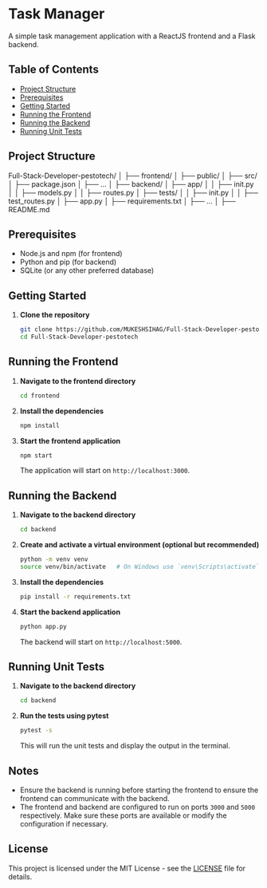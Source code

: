 # Task Manager

A simple task management application with a ReactJS frontend and a Flask backend.

## Table of Contents

- [Project Structure](#project-structure)
- [Prerequisites](#prerequisites)
- [Getting Started](#getting-started)
- [Running the Frontend](#running-the-frontend)
- [Running the Backend](#running-the-backend)
- [Running Unit Tests](#running-unit-tests)

## Project Structure

Full-Stack-Developer-pestotech/
│
├── frontend/
│ ├── public/
│ ├── src/
│ ├── package.json
│ ├── ...
│
├── backend/
│ ├── app/
│ │ ├── init.py
│ │ ├── models.py
│ │ ├── routes.py
│ ├── tests/
│ │ ├── init.py
│ │ ├── test_routes.py
│ ├── app.py
│ ├── requirements.txt
│ ├── ...
│
├── README.md


## Prerequisites

- Node.js and npm (for frontend)
- Python and pip (for backend)
- SQLite (or any other preferred database)

## Getting Started

1. **Clone the repository**

    ```sh
    git clone https://github.com/MUKESHSIHAG/Full-Stack-Developer-pestotech.git
    cd Full-Stack-Developer-pestotech
    ```

## Running the Frontend

1. **Navigate to the frontend directory**

    ```sh
    cd frontend
    ```

2. **Install the dependencies**

    ```sh
    npm install
    ```

3. **Start the frontend application**

    ```sh
    npm start
    ```

    The application will start on `http://localhost:3000`.

## Running the Backend

1. **Navigate to the backend directory**

    ```sh
    cd backend
    ```

2. **Create and activate a virtual environment (optional but recommended)**

    ```sh
    python -m venv venv
    source venv/bin/activate   # On Windows use `venv\Scripts\activate`
    ```

3. **Install the dependencies**

    ```sh
    pip install -r requirements.txt
    ```

4. **Start the backend application**

    ```sh
    python app.py
    ```

    The backend will start on `http://localhost:5000`.

## Running Unit Tests

1. **Navigate to the backend directory**

    ```sh
    cd backend
    ```

2. **Run the tests using pytest**

    ```sh
    pytest -s
    ```

    This will run the unit tests and display the output in the terminal.

## Notes

- Ensure the backend is running before starting the frontend to ensure the frontend can communicate with the backend.
- The frontend and backend are configured to run on ports `3000` and `5000` respectively. Make sure these ports are available or modify the configuration if necessary.

## License

This project is licensed under the MIT License - see the [LICENSE](LICENSE) file for details.
